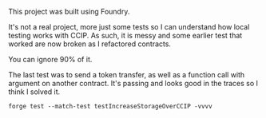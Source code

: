 This project was built using Foundry.

It's not a real project, more just some tests so I can understand how local testing works with CCIP. As such, it is messy and some earlier test that worked are now broken as I refactored contracts.

You can ignore 90% of it.

The last test was to send a token transfer, as well as a function call with argument on another contract. It's passing and looks good in the traces so I think I solved it.

```solidity
forge test --match-test testIncreaseStorageOverCCIP -vvvv
```
